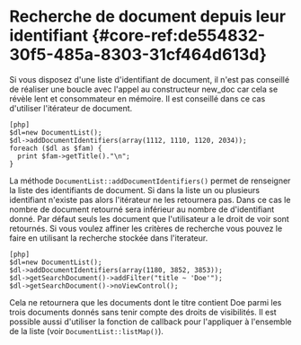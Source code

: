 # Recherche de document depuis leur identifiant {#core-ref:de554832-30f5-485a-8303-31cf464d613d}

Si vous disposez d'une liste d'identifiant de document, il n'est pas conseillé
de réaliser une boucle avec l'appel au constructeur new_doc car cela se révèle
lent et consommateur en mémoire. Il est conseillé dans ce cas d'utiliser
l'itérateur de document.

    [php]
    $dl=new DocumentList();
    $dl->addDocumentIdentifiers(array(1112, 1110, 1120, 2034));
    foreach ($dl as $fam) {
      print $fam->getTitle()."\n";
    }

La méthode `DocumentList::addDocumentIdentifiers()` permet de renseigner la
liste des identifiants de document. Si dans la liste un ou plusieurs identifiant
n'existe pas alors l'itérateur ne les retournera pas. Dans ce cas le nombre de
document retourné sera inférieur au nombre de d'identifiant donné. Par défaut
seuls les document que l'utilisateur a le droit de voir sont retournés. Si vous
voulez affiner les critères de recherche vous pouvez le faire en utilisant la
recherche stockée dans l'iterateur.

    [php]
    $dl=new DocumentList();
    $dl->addDocumentIdentifiers(array(1180, 3852, 3853));
    $dl->getSearchDocument()->addFilter("title ~ 'Doe'");
    $dl->getSearchDocument()->noViewControl();

Cela ne retournera que les documents dont le titre contient Doe parmi les trois
documents donnés sans tenir compte des droits de visibilités. Il est possible
aussi d'utiliser la fonction de callback pour l'appliquer à l'ensemble de la
liste (voir `DocumentList::listMap()`).


<!-- link -->
[searchdoc]:        #core-ref:a5216d5c-4e0f-4e3c-9553-7cbfda6b3255
[propdoc]:          #core-ref:9aa8edfa-2f2a-11e2-aaec-838a12b40353 "Liste des propriétés du document"
[layoutblock]:      #core-ref:587b563e-7371-469f-9d1e-350607056c73
[formatcollection]: #core-ref:74ce9ce4-8e4e-42ee-a0df-415eb6897a81
[pgop]:             http://www.postgresql.org/docs/9.1/static/functions.html "Opérateurs Postgresql 9.1"
[docattributs]:     #core-ref:4e167170-33ed-11e2-8134-a7f43955d6f3
[attdocid]:         #core-ref:d461d5f5-b635-47a0-944d-473c227587ab
[phpiterator]:      http://php.net/manual/fr/class.iterator.php "Interface Iterator"
[docacl]:           #core-ref:a99dcc5f-f42f-4574-bbfa-d7bb0573c95d "Droits du document"
